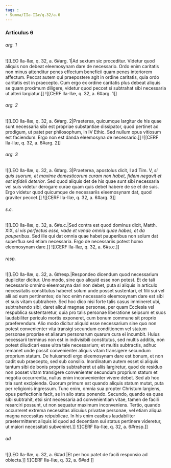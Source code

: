```yaml
---
tags : 
- Summa/IIa-IIæ/q.32/a.6
---
```


### Articulus 6

###### arg. 1
![[LEO IIa-IIæ, q. 32, a. 6#arg. 1|Ad sextum sic proceditur. Videtur quod aliquis non debeat eleemosynam dare de necessario. Ordo enim caritatis non minus attenditur penes effectum beneficii quam penes interiorem affectum. Peccat autem qui praepostere agit in ordine caritatis, quia ordo caritatis est in praecepto. Cum ergo ex ordine caritatis plus debeat aliquis se quam proximum diligere, videtur quod peccet si subtrahat sibi necessaria ut alteri largiatur.]]
![[CERF IIa-IIæ, q. 32, a. 6#arg. 1]]

###### arg. 2
![[LEO IIa-IIæ, q. 32, a. 6#arg. 2|Praeterea, quicumque largitur de his quae sunt necessaria sibi est propriae substantiae dissipator, quod pertinet ad prodigum, ut patet per philosophum, in IV Ethic. Sed nullum opus vitiosum est faciendum. Ergo non est danda eleemosyna de necessario.]]
![[CERF IIa-IIæ, q. 32, a. 6#arg. 2]]

###### arg. 3
![[LEO IIa-IIæ, q. 32, a. 6#arg. 3|Praeterea, apostolus dicit, I ad Tim. V, *si quis suorum, et maxime domesticorum curam non habet, fidem negavit et est infideli deterior*. Sed quod aliquis det de his quae sunt sibi necessaria vel suis videtur derogare curae quam quis debet habere de se et de suis. Ergo videtur quod quicumque de necessariis eleemosynam dat, quod graviter peccet.]]
![[CERF IIa-IIæ, q. 32, a. 6#arg. 3]]

###### s.c.
![[LEO IIa-IIæ, q. 32, a. 6#s.c.|Sed contra est quod dominus dicit, Matth. XIX, *si vis perfectus esse, vade et vende omnia quae habes, et da pauperibus*. Sed ille qui dat omnia quae habet pauperibus non solum dat superflua sed etiam necessaria. Ergo de necessariis potest homo eleemosynam dare.]]
![[CERF IIa-IIæ, q. 32, a. 6#s.c.]]

###### resp.
![[LEO IIa-IIæ, q. 32, a. 6#resp.|Respondeo dicendum quod necessarium dupliciter dicitur. Uno modo, sine quo aliquid esse non potest. Et de tali necessario omnino eleemosyna dari non debet, puta si aliquis in articulo necessitatis constitutus haberet solum unde posset sustentari, et filii sui vel alii ad eum pertinentes; de hoc enim necessario eleemosynam dare est sibi et suis vitam subtrahere. Sed hoc dico nisi forte talis casus immineret ubi, subtrahendo sibi, daret alicui magnae personae, per quam Ecclesia vel respublica sustentaretur, quia pro talis personae liberatione seipsum et suos laudabiliter periculo mortis exponeret, cum bonum commune sit proprio praeferendum. Alio modo dicitur aliquid esse necessarium sine quo non potest convenienter vita transigi secundum conditionem vel statum personae propriae et aliarum personarum quarum cura ei incumbit. Huius necessarii terminus non est in indivisibili constitutus, sed multis additis, non potest diiudicari esse ultra tale necessarium; et multis subtractis, adhuc remanet unde possit convenienter aliquis vitam transigere secundum proprium statum. De huiusmodi ergo eleemosynam dare est bonum, et non cadit sub praecepto, sed sub consilio. Inordinatum autem esset si aliquis tantum sibi de bonis propriis subtraheret ut aliis largiretur, quod de residuo non posset vitam transigere convenienter secundum proprium statum et negotia occurrentia, nullus enim inconvenienter vivere debet. Sed ab hoc tria sunt excipienda. Quorum primum est quando aliquis statum mutat, puta per religionis ingressum. Tunc enim, omnia sua propter Christum largiens, opus perfectionis facit, se in alio statu ponendo. Secundo, quando ea quae sibi subtrahit, etsi sint necessaria ad convenientiam vitae, tamen de facili resarciri possunt, ut non sequatur maximum inconveniens. Tertio, quando occurreret extrema necessitas alicuius privatae personae, vel etiam aliqua magna necessitas reipublicae. In his enim casibus laudabiliter praetermitteret aliquis id quod ad decentiam sui status pertinere videretur, ut maiori necessitati subveniret.]]
![[CERF IIa-IIæ, q. 32, a. 6#resp.]]

###### ad 
![[LEO IIa-IIæ, q. 32, a. 6#ad |Et per hoc patet de facili responsio ad obiecta.]]
![[CERF IIa-IIæ, q. 32, a. 6#ad ]]

